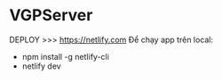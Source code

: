 # VGPServer

DEPLOY >>> https://netlify.com
Để chạy app trên local:
- npm install -g netlify-cli
- netlify dev
